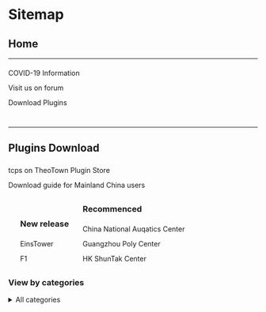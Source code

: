 <style>
h1 {text-align: center;}
h2 {text-align: left;}
h4 {text-align: center;}
h3 {text-align: left;}
p {text-align: center;}
a:link { text-decoration: none;}
a:active { text-decoration: none}
a:hover { text-decoration: none;}
a:visited { text-decoration: none;}
</style>
<style type="text/css">
  #left{
        text-align:left;
  }
  #right{
        text-align:right;
  }
  #title{
        font-size:20px;
        text-align:right;
        font-weight:bold;
  }
  #des{
        font-size:12.5px;
        text-align:right;
  }
  .block{
         display: inline-block
  }
  .link{
        line-height: 30px
  }
  .blank{
            height:20px;
            width: 20px;
            display: inline-block
</style>
<h1 id="left">Sitemap</h1>
<h2>Home</h2>
<hr>
<div id="left">
  <a href="/covid-19" class="link">COVID-19 Information</a><br>
  <a href="/jump/forum/" class="link">Visit us on forum</a><br>
  <a href="/plugins/download/" class="link">Download Plugins</a>
</div>
<div class="blank"></div>
<hr>
<h2 id="left">Plugins Download</h2>
<div id="left">
  <div class="block">
    <a href="/jump/plugin-store/" class="link">tcps on TheoTown Plugin Store</a><br>
    <a href="/plugins/download/cn/eng/" class="link">Download guide for Mainland China users</a>
  </div>
  </div>
  <div class="block">
  <div class="blank"></div>
  <div class="block">
  <h3>New release</h3>
    <a href="/plugins/EinsTower by TCPS Team.zip/" class="link">EinsTower</a><br>
    <a href="/plugins/download/f1/" class="link">F1</a>
    </div>
  </div>
  <div class="block">
    <div class="blank"></div>
    <div class="block">
    <h3>Recommenced</h3>
    <a href="/plugins/China National Aquatics Center by TCPS Team.zip" class="link">China National Auqatics Center</a><br>
    <a href="/plugins/Guangzhou Poly Center by TCPS Team.zip" class="link">Guangzhou Poly Center</a><br>
    <a href="/plugins/HK ShunTak Center by TCPS Team.zip" class="link">HK ShunTak Center</a><br>
    </div>
  </div>
  <div class="block"></div>
  <div class="blank"></div>
  <div class="block">
  <h3>View by categories</h3>
     <details>
        <summary>All categories</summary>
        <a href="/plugins/download/airplane/" class="link">Airplane(1)</a><br>
       <a href="/plugins/download/award/" class="link">Award(2)</a><br>
       <a href="/plugins/download/commercial/" class="link">Comercial(16)</a><br>
       <a href="/plugins/download/decoration/" class="link">Decoration(5)</a><br>
       <a href="/plugins/download/landmark/" class="link">Landmark(3)</a><br>
       <a href="/plugins/download/pack/" class="link">Pack(8)</a><br>
       <a href="/plugins/download/residential/" class="link">Residential(1)</a><br>
       <a href="/plugins/download/service/" class="link">Service(1)</a><br>
       <a href="/plugins/download/sport/" class="link">Sport(1)</a><br>
       <a href="/plugins/download/tree/" class="link">Tree(1)</a>
    </details>
    </div>
   </div>
